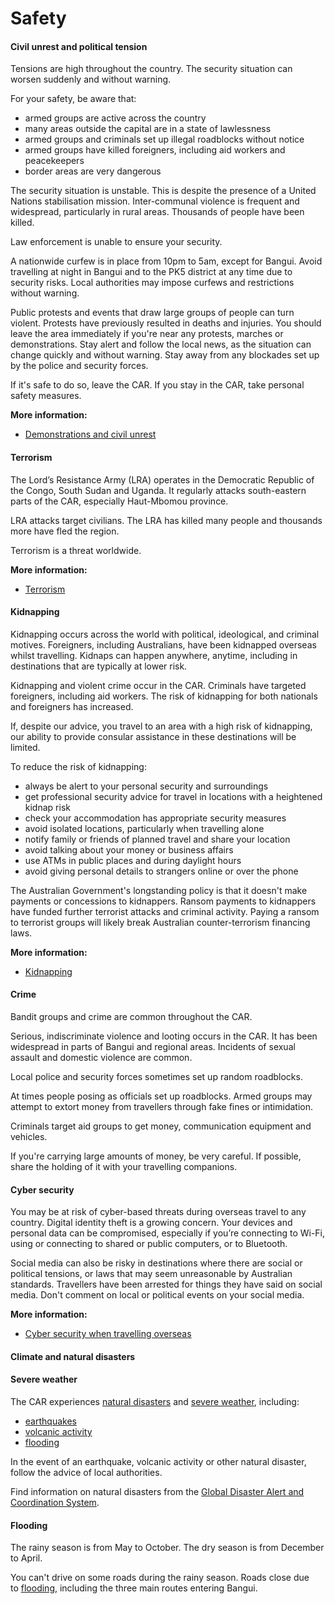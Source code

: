 # Safety

#### Civil unrest and political tension

Tensions are high throughout the country. The security situation can worsen suddenly and without warning.

For your safety, be aware that:

* armed groups are active across the country
* many areas outside the capital are in a state of lawlessness
* armed groups and criminals set up illegal roadblocks without notice
* armed groups have killed foreigners, including aid workers and peacekeepers
* border areas are very dangerous

The security situation is unstable. This is despite the presence of a United Nations stabilisation mission. Inter-communal violence is frequent and widespread, particularly in rural areas. Thousands of people have been killed.

Law enforcement is unable to ensure your security.

A nationwide curfew is in place from 10pm to 5am, except for Bangui. Avoid travelling at night in Bangui and to the PK5 district at any time due to security risks. Local authorities may impose curfews and restrictions without warning.

Public protests and events that draw large groups of people can turn violent. Protests have previously resulted in deaths and injuries. You should leave the area immediately if you're near any protests, marches or demonstrations. Stay alert and follow the local news, as the situation can change quickly and without warning. Stay away from any blockades set up by the police and security forces.

If it's safe to do so, leave the CAR. If you stay in the CAR, take personal safety measures.

**More information:**

* [Demonstrations and civil unrest](/before-you-go/safety/protests-civil-unrest "Protests and civil unrest")

#### Terrorism

The Lord’s Resistance Army (LRA) operates in the Democratic Republic of the Congo, South Sudan and Uganda. It regularly attacks south-eastern parts of the CAR, especially Haut-Mbomou province.

LRA attacks target civilians. The LRA has killed many people and thousands more have fled the region.

Terrorism is a threat worldwide.

**More information:**

* [Terrorism](/before-you-go/safety/terrorism "Terrorism")

#### Kidnapping

Kidnapping occurs across the world with political, ideological, and criminal motives. Foreigners, including Australians, have been kidnapped overseas whilst travelling. Kidnaps can happen anywhere, anytime, including in destinations that are typically at lower risk.

Kidnapping and violent crime occur in the CAR. Criminals have targeted foreigners, including aid workers. The risk of kidnapping for both nationals and foreigners has increased.

If, despite our advice, you travel to an area with a high risk of kidnapping, our ability to provide consular assistance in these destinations will be limited.

To reduce the risk of kidnapping:

* always be alert to your personal security and surroundings
* get professional security advice for travel in locations with a heightened kidnap risk
* check your accommodation has appropriate security measures
* avoid isolated locations, particularly when travelling alone
* notify family or friends of planned travel and share your location
* avoid talking about your money or business affairs
* use ATMs in public places and during daylight hours
* avoid giving personal details to strangers online or over the phone

The Australian Government's longstanding policy is that it doesn't make payments or concessions to kidnappers. Ransom payments to kidnappers have funded further terrorist attacks and criminal activity. Paying a ransom to terrorist groups will likely break Australian counter-terrorism financing laws.

**More information:**

* [Kidnapping](/before-you-go/safety/kidnapping "Reducing the risk of kidnapping")

#### Crime

Bandit groups and crime are common throughout the CAR.

Serious, indiscriminate violence and looting occurs in the CAR. It has been widespread in parts of Bangui and regional areas. Incidents of sexual assault and domestic violence are common.

Local police and security forces sometimes set up random roadblocks.

At times people posing as officials set up roadblocks. Armed groups may attempt to extort money from travellers through fake fines or intimidation.

Criminals target aid groups to get money, communication equipment and vehicles.

If you're carrying large amounts of money, be very careful. If possible, share the holding of it with your travelling companions.

#### Cyber security

You may be at risk of cyber-based threats during overseas travel to any country. Digital identity theft is a growing concern. Your devices and personal data can be compromised, especially if you’re connecting to Wi-Fi, using or connecting to shared or public computers, or to Bluetooth.

Social media can also be risky in destinations where there are social or political tensions, or laws that may seem unreasonable by Australian standards. Travellers have been arrested for things they have said on social media. Don't comment on local or political events on your social media.

**More information:**

* [Cyber security when travelling overseas](https://www.smartraveller.gov.au/before-you-go/staying-safe/cyber-security)

#### Climate and natural disasters

#### Severe weather

The CAR experiences [natural disasters](/before-you-go/safety/natural-disasters "Staying safe when there's a natural disaster") and [severe weather](/node/347), including:

* [earthquakes](/node/345)
* [volcanic activity](/before-you-go/safety/natural-disasters "Staying safe when there's a natural disaster")
* [flooding](/before-you-go/safety/natural-disasters "Staying safe when there's a natural disaster")

In the event of an earthquake, volcanic activity or other natural disaster, follow the advice of local authorities.

Find information on natural disasters from the [Global Disaster Alert and Coordination System](http://gdacs.org/).

#### Flooding

The rainy season is from May to October. The dry season is from December to April.

You can't drive on some roads during the rainy season. Roads close due to [flooding](https://www.smartraveller.gov.au/before-you-go/safety/natural-disasters), including the three main routes entering Bangui.